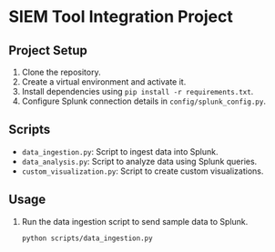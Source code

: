 # SIEM Tool Integration Project

## Project Setup
1. Clone the repository.
2. Create a virtual environment and activate it.
3. Install dependencies using `pip install -r requirements.txt`.
4. Configure Splunk connection details in `config/splunk_config.py`.

## Scripts
- `data_ingestion.py`: Script to ingest data into Splunk.
- `data_analysis.py`: Script to analyze data using Splunk queries.
- `custom_visualization.py`: Script to create custom visualizations.

## Usage
1. Run the data ingestion script to send sample data to Splunk.
   ```sh
   python scripts/data_ingestion.py

